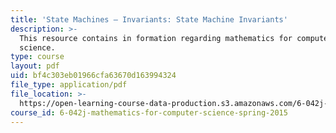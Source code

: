 ```yaml
---
title: 'State Machines – Invariants: State Machine Invariants'
description: >-
  This resource contains in formation regarding mathematics for computer
  science.
type: course
layout: pdf
uid: bf4c303eb01966cfa63670d163994324
file_type: application/pdf
file_location: >-
  https://open-learning-course-data-production.s3.amazonaws.com/6-042j-mathematics-for-computer-science-spring-2015/bf4c303eb01966cfa63670d163994324_MIT6_042JS16_StateMachine.pdf
course_id: 6-042j-mathematics-for-computer-science-spring-2015
---
```

